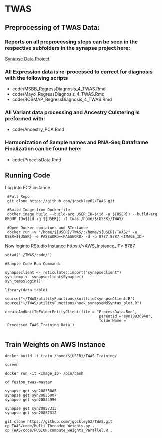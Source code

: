 # TWAS
## Preprocessing of TWAS Data:

### Reports on all preprocessing steps can be seen in the respective subfolders in the synapse project here:
[Synapse Data Project](https://www.synapse.org/#!Synapse:syn18936948/files/)

### All Expression data is re-processed to correct for diagnosis with the following scripts
* code/MSBB_RegressDiagnosis_4_TWAS.Rmd
* code/Mayo_RegressDiagnosis_4_TWAS.Rmd
* code/ROSMAP_RegressDiagnosis_4_TWAS.Rmd

### All Variant data processing and Ancestry Culstering is preformed with:
* code/Ancestry_PCA.Rmd

### Harmonization of Sample names and RNA-Seq Dataframe Finalization can be found here:
* code/ProcessData.Rmd

## Running Code

Log into EC2 instance
```{bash}
 #Pull Repo
 git clone https://github.com/jgockley62/TWAS.git
 
 #Build Image from Dockerfile
 docker image build --build-arg USER_ID=$(id -u ${USER}) --build-arg GROUP_ID=$(id -g ${USER}) -t twas /home/${USER}/TWAS/
 
 #Open Docker container and RInstance
 docker run -v "/home/${USER}/TWAS/:/home/${USER}/TWAS/" -e USER=${USER} -e PASSWORD=<PASSWORD> -d -p 8787:8787 <IMAGE_ID>
```

Now loginto RStudio Instance
https://<AWS_Instance_IP>:8787

```{r}
setwd("~/TWAS/code/")

#Sample Code Run Command:

synapseclient <- reticulate::import("synapseclient")
syn_temp <- synapseclient$Synapse()
syn_temp$login()

library(data.table)

source("~/TWAS/utilityFunctions/knitfile2synapseClient.R")
source("~/TWAS/utilityFunctions/hook_synapseMdSyntax_plot.R")

createAndKnitToFolderEntityClient(file = "ProcessData.Rmd",
                                          parentId ="syn18936948",
                                          folderName = 'Processed_TWAS_Training_Data')


```

## Train Weights on AWS Instance

```
docker build -t train /home/${USER}/TWAS_Training/

screen

docker run -it <Image_ID> /bin/bash

cd fusion_twas-master

synapse get syn20835005
synapse get syn20835007
synapse get syn20834996

synapse get syn20857313
synapse get syn20857312

git clone https://github.com/jgockley62/TWAS.git
cp TWAS/code/Multi_Threaded_Weights.py .
cp TWAS/code/FUSION.compute_weights_Parallel.R .
```

